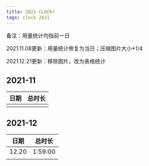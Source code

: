 ```yaml
---
title: 2021 CLOCK!
tags: clock 2021
---
```


备注：用量统计均指前一日

2021.11.08更新：用量统计修复为当日；压缩图片大小*1/4

2021.12.21更新：移除图片，改为表格统计

## 2021-11

| 日期 | 总时长 |
| ---- | ------ |
|      |        |

## 2021-12

| 日期  | 总时长  |
| ----- | ------- |
| 12.20 | 1:59:00 |
|       |         |

